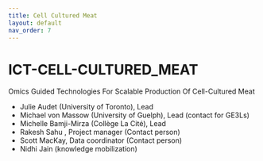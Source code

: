 ```yaml
---
title: Cell Cultured Meat
layout: default
nav_order: 7
---
```


# ICT-CELL-CULTURED_MEAT
Omics Guided Technologies For Scalable Production Of Cell-Cultured Meat

* Julie Audet (University of Toronto), Lead
* Michael von Massow (University of Guelph), Lead (contact for GE3Ls)
* Michelle Bamji-Mirza (Collège La Cité), Lead
* Rakesh Sahu , Project manager (Contact person)
* Scott MacKay, Data coordinator (Contact person)
* Nidhi Jain (knowledge mobilization)
